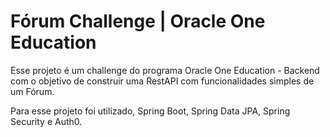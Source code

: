 # Fórum Challenge | Oracle One Education
 
Esse projeto é um challenge do programa Oracle One Education - Backend com o objetivo de construir uma RestAPI com funcionalidades simples de um Fórum.

Para esse projeto foi utilizado, Spring Boot, Spring Data JPA, Spring Security e Auth0.

